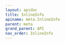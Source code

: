 ```yaml
---
layout: apidoc
title: InlineInfo
apiname: meta.InlineInfo
parent: meta
grand_parent: API
nav_order: InlineInfo
---
```

